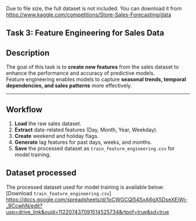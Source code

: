 Due to file size, the full dataset is not included. You can download it from https://www.kaggle.com/competitions/Store-Sales-Forecasting/data

## Task 3: Feature Engineering for Sales Data
## Description
The goal of this task is to **create new features** from the sales dataset to enhance the performance and accuracy of predictive models.  
Feature engineering enables models to capture **seasonal trends, temporal dependencies, and sales patterns** more effectively.

---

## Workflow

1. **Load** the raw sales dataset.  
2. **Extract** date-related features (Day, Month, Year, Weekday).  
3. **Create** weekend and holiday flags.  
4. **Generate** lag features for past days, weeks, and months.  
5. **Save** the processed dataset as `train_feature_engineering.csv` for model training.

## Dataset processed
The processed dataset used for model training is available below:
 [Download `train_feature_engineering.csv`] https://docs.google.com/spreadsheets/d/1oCWGCQl54SxA6gX5DseXEjWj-_9CcwhN/edit?usp=drive_link&ouid=112207437091514525734&rtpof=true&sd=true

